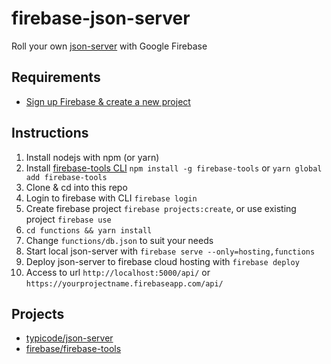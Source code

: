 # firebase-json-server

Roll your own [json-server](https://github.com/typicode/json-server) with Google Firebase

## Requirements
- [Sign up Firebase & create a new project](https://firebase.google.com/)

## Instructions
1. Install nodejs with npm (or yarn)
2. Install [firebase-tools CLI](https://github.com/firebase/firebase-tools) `npm install -g firebase-tools` or `yarn global add firebase-tools`
3. Clone & cd into this repo
4. Login to firebase with CLI `firebase login`
5. Create firebase project `firebase projects:create`, or use existing project `firebase use`
6. `cd functions && yarn install`
7. Change `functions/db.json` to suit your needs
8. Start local json-server with `firebase serve --only=hosting,functions`
9. Deploy json-server to firebase cloud hosting with `firebase deploy`
10. Access to url `http://localhost:5000/api/` or `https://yourprojectname.firebaseapp.com/api/`

## Projects
- [typicode/json-server](https://github.com/typicode/json-server)
- [firebase/firebase-tools](https://github.com/firebase/firebase-tools)
